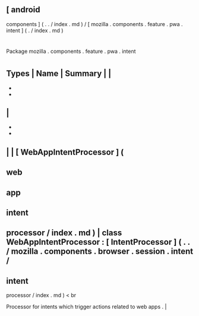 [
android
-
components
]
(
.
.
/
index
.
md
)
/
[
mozilla
.
components
.
feature
.
pwa
.
intent
]
(
.
/
index
.
md
)
#
#
Package
mozilla
.
components
.
feature
.
pwa
.
intent
#
#
#
Types
|
Name
|
Summary
|
|
-
-
-
|
-
-
-
|
|
[
WebAppIntentProcessor
]
(
-
web
-
app
-
intent
-
processor
/
index
.
md
)
|
class
WebAppIntentProcessor
:
[
IntentProcessor
]
(
.
.
/
mozilla
.
components
.
browser
.
session
.
intent
/
-
intent
-
processor
/
index
.
md
)
<
br
>
Processor
for
intents
which
trigger
actions
related
to
web
apps
.
|
